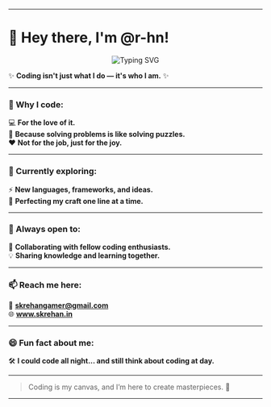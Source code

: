 
---

# 👋 Hey there, I'm **@r-hn**!  

<p align="center">
  <img src="https://readme-typing-svg.demolab.com?font=Russo+One&size=30&duration=4000&pause=1000&color=F7F7F7&center=true&vCenter=true&width=500&lines=Hey%2C+I'm+Rehan+%F0%9F%91%8B;From+Mumbai%2C+India+%F0%9F%87%AE%F0%9F%87%B3;WebApps+%E2%9C%A8%2C+Scripts+%F0%9F%93%9D%EF%B8%8F%2C+Tools+%E2%9A%99%EF%B8%8F;Contact+%F0%9F%93%8C%3A+skrehan.in%2Fcontact" alt="Typing SVG" />
</p>



✨ **Coding isn't just what I do — it's who I am.** ✨  

---

### 👀 Why I code:  
💻 **For the love of it.**  
🧠 **Because solving problems is like solving puzzles.**  
❤️ **Not for the job, just for the joy.**  

---

### 🌱 Currently exploring:  
⚡ **New languages, frameworks, and ideas.**  
🎯 **Perfecting my craft one line at a time.**  

---

### 💞️ Always open to:  
🤝 **Collaborating with fellow coding enthusiasts.**  
💡 **Sharing knowledge and learning together.**  

---

### 📫 Reach me here:  
📧 **skrehangamer@gmail.com**  
🌐 **www.skrehan.in**  

---

### 😄 Fun fact about me:  
🛠️ **I could code all night... and still think about coding at day.**  

---

> Coding is my canvas, and I’m here to create masterpieces. 🚀

---
